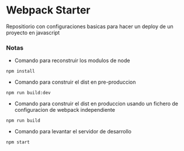 
# Webpack Starter

Repositiorio con configuraciones basicas para hacer un deploy de un proyecto en javascript

### Notas

- Comando para reconstruir los modulos de node
```
npm install
```

- Comando para construir el dist en pre-produccion

```
npm run build:dev
```

- Comando para construir el dist en produccion usando un fichero de configuracion de webpack independiente

```
npm run build
```

- Comando para levantar el servidor de desarrollo
```
npm start
```
